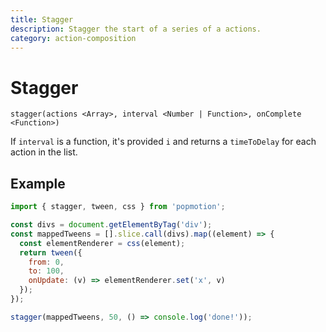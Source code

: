 ```yaml
---
title: Stagger
description: Stagger the start of a series of a actions.
category: action-composition
---
```


# Stagger

`stagger(actions <Array>, interval <Number | Function>, onComplete <Function>)`

If `interval` is a function, it's provided `i` and returns a `timeToDelay` for each action in the list.

## Example

```javascript
import { stagger, tween, css } from 'popmotion';

const divs = document.getElementByTag('div');
const mappedTweens = [].slice.call(divs).map((element) => {
  const elementRenderer = css(element);
  return tween({
    from: 0,
    to: 100,
    onUpdate: (v) => elementRenderer.set('x', v)
  });
});

stagger(mappedTweens, 50, () => console.log('done!'));
```
